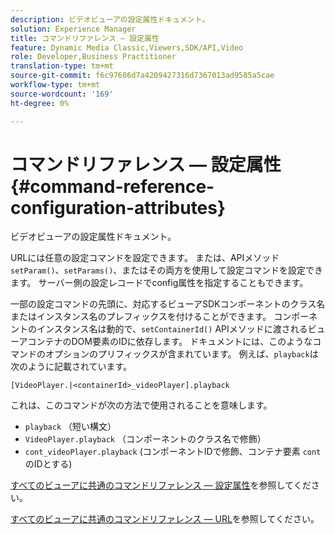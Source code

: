```yaml
---
description: ビデオビューアの設定属性ドキュメント。
solution: Experience Manager
title: コマンドリファレンス — 設定属性
feature: Dynamic Media Classic,Viewers,SDK/API,Video
role: Developer,Business Practitioner
translation-type: tm+mt
source-git-commit: f6c97606d7a4209427316d7367013ad9585a5cae
workflow-type: tm+mt
source-wordcount: '169'
ht-degree: 0%

---
```



# コマンドリファレンス — 設定属性{#command-reference-configuration-attributes}

ビデオビューアの設定属性ドキュメント。

URLには任意の設定コマンドを設定できます。 または、APIメソッド`setParam()`、`setParams()`、またはその両方を使用して設定コマンドを設定できます。 サーバー側の設定レコードでconfig属性を指定することもできます。

一部の設定コマンドの先頭に、対応するビューアSDKコンポーネントのクラス名またはインスタンス名のプレフィックスを付けることができます。 コンポーネントのインスタンス名は動的で、`setContainerId()` APIメソッドに渡されるビューアコンテナのDOM要素のIDに依存します。 ドキュメントには、このようなコマンドのオプションのプリフィックスが含まれています。 例えば、`playback`は次のように記載されています。

```
[VideoPlayer.|<containerId>_videoPlayer].playback
```

これは、このコマンドが次の方法で使用されることを意味します。

* `playback` （短い構文）
* `VideoPlayer.playback` （コンポーネントのクラス名で修飾）
* `cont_videoPlayer.playback` (コンポーネントIDで修飾、コンテナ要素 `cont` のIDとする)

[すべてのビューアに共通のコマンドリファレンス — 設定属性](../../../r-html5-viewer-20-cmdref-configattrib/r-html5-viewer-20-cmdref-configattrib.md#concept-850e0f2c49b949deb7cfbfd330d329bd)を参照してください。

[すべてのビューアに共通のコマンドリファレンス — URL](../../../c-html5-viewer-20-cmdref-url/c-html5-viewer-20-cmdref-url.md#concept-9b337f349b7b406b8c33c7ee96b3e226)を参照してください。
